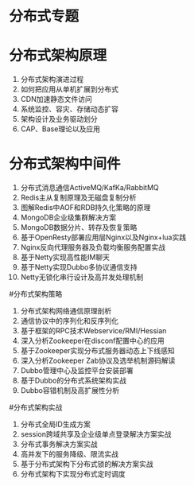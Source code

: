 # 分布式专题
# 分布式架构原理
1. 分布式架构演进过程
2. 如何把应用从单机扩展到分布式
3. CDN加速静态文件访问
4. 系统监控、容灾、存储动态扩容
5. 架构设计及业务驱动划分
6. CAP、Base理论以及应用

# 分布式架构中间件
1. 分布式消息通信ActiveMQ/KafKa/RabbitMQ
2. Redis主从复制原理及无磁盘复制分析
3. 图解Redis中AOF和RDB持久化策略的原理
4. MongoDB企业级集群解决方案
5. MongoDB数据分片、转存及恢复策略
6. 基于OpenResty部署应用层Nginx以及Nginx+lua实践
7. Nginx反向代理服务器及负载均衡服务配置实战
8. 基于Netty实现高性能IM聊天
9. 基于Netty实现Dubbo多协议通信支持
10. Netty无锁化串行设计及高并发处理机制

#分布式架构策略
1. 分布式架构网络通信原理剖析
2. 通信协议中的序列化和反序列化
3. 基于框架的RPC技术Webservice/RMI/Hessian
4. 深入分析Zookeeper在disconf配置中心的应用
5. 基于Zookeeper实现分布式服务器动态上下线感知
6. 深入分析Zookeeper Zab协议及选举机制源码解读
7. Dubbo管理中心及监控平台安装部署
8. 基于Dubbo的分布式系统架构实战
9. Dubbo容错机制及高扩展性分析

#分布式架构实战
1. 分布式全局ID生成方案
2. session跨域共享及企业级单点登录解决方案实战
3. 分布式事务解决方案实战
4. 高并发下的服务降级、限流实战
5. 基于分布式架构下分布式锁的解决方案实战
6. 分布式架构下实现分布式定时调度
